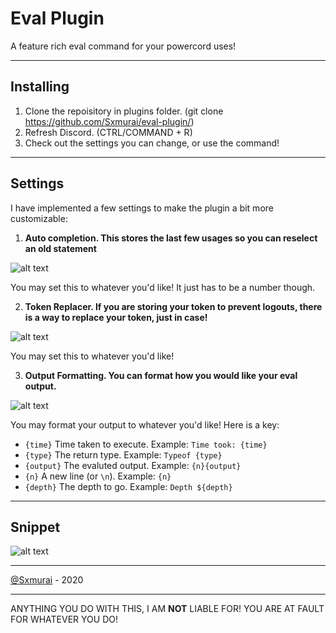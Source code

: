 # Eval Plugin

A feature rich eval command for your powercord uses!

---

## Installing

1. Clone the repoisitory in plugins folder. (git clone https://github.com/Sxmurai/eval-plugin/)
2. Refresh Discord. (CTRL/COMMAND + R)
3. Check out the settings you can change, or use the command!

---

## Settings 

I have implemented a few settings to make the plugin a bit more customizable:

1. **Auto completion. This stores the last few usages so you can reselect an old statement**

![alt text](https://i.imgur.com/FomxfVx.png "Auto completion example")

You may set this to whatever you'd like! It just has to be a number though.

2. **Token Replacer. If you are storing your token to prevent logouts, there is a way to replace your token, just in case!**

![alt text](https://i.imgur.com/fM0E061.png "Token Replacer Example")

You may set this to whatever you'd like!

3. **Output Formatting. You can format how you would like your eval output.**

![alt text](https://i.imgur.com/IUqkcbZ.png "Output Formatting Example")

You may format your output to whatever you'd like! Here is a key:

- `{time}` Time taken to execute. Example: `Time took: {time}`
- `{type}` The return type. Example: `Typeof {type}`
- `{output}` The evaluted output. Example: `{n}{output}`
- `{n}` A new line (or `\n`). Example: `{n}`
- `{depth}` The depth to go. Example: `Depth ${depth}`

---

## Snippet

![alt text](https://i.imgur.com/ZPJiiQY.gif "Example Usage")

---

[@Sxmurai](https://github.com/Sxmurai) - 2020

---

ANYTHING YOU DO WITH THIS, I AM __NOT__ LIABLE FOR! YOU ARE AT FAULT FOR WHATEVER YOU DO!
